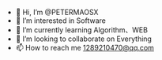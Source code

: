 - 👋 Hi, I’m @PETERMAOSX
- 👀 I’m interested in Software 
- 🌱 I’m currently learning Algorithm、WEB
- 💞️ I’m looking to collaborate on Everything
- 📫 How to reach me 1289210470@qq.com

<!---
PETERMAOSX/PETERMAOSX is a ✨ special ✨ repository because its `README.md` (this file) appears on your GitHub profile.
You can click the Preview link to take a look at your changes.
--->
